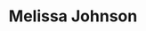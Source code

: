 ---
layout: detail
title: Melissa Johnson
first_name: Melissa
last_name: Johnson
twitter: https://twitter.com/cmykw_
assets:
  img: ./img/000-3.jpg
quote: |
  “#000”, or BLACK, is a collection of photos curated to express the cultural appreciation of the women owning their true self through.
# injectAllPosts: true
---